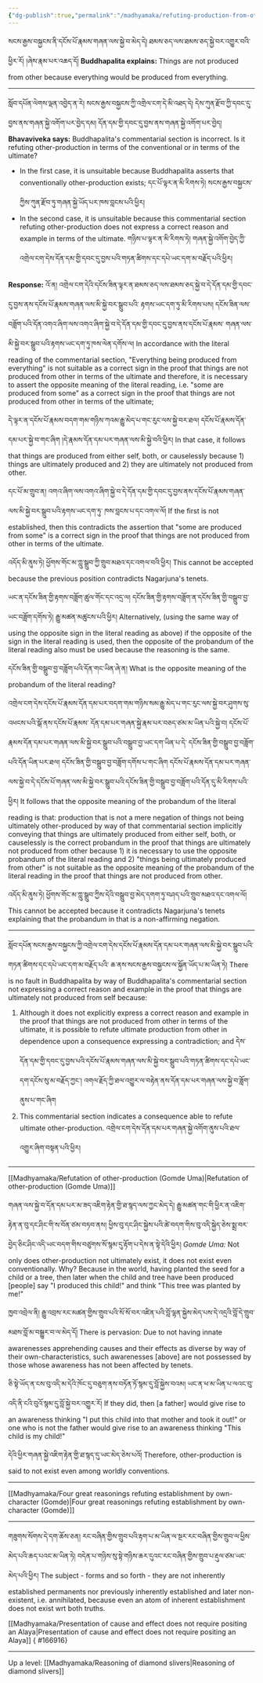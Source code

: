 ```yaml
---
{"dg-publish":true,"permalink":"/madhyamaka/refuting-production-from-other/"}
---
```


སངས་རྒྱས་བསྐྱངས་ནི་དངོས་པོ་རྣམས་གཞན་ལས་སྐྱེ་བ་མེད་དེ། ཐམས་ཅད་ལས་ཐམས་ཅད་སྐྱེ་བར་འགྱུར་བའི་ཕྱིར་རོ། །ཞེས་རྣམ་པར་འཆད་དོ།
**Buddhapalita explains:** Things are not produced from other because everything would be produced from everything.

---
སློབ་དཔོན་ལེགས་ལྡན་འབྱེད་ན་རེ། སངས་རྒྱས་བསྐྱངས་ཀྱི་འགྲེལ་ངག་དེ་མི་འཐད་དེ།
དེས་ཀུན་རྫོབ་ཀྱི་དབང་དུ་བྱས་ནས་གཞན་སྐྱེ་འགོག་པར་བྱེད་དམ། དོན་དམ་གྱི་དབང་དུ་བྱས་ནས་གཞན་སྐྱེ་འགོག་པར་བྱེད།
**Bhavaviveka says:** Buddhapalita's commentarial section is incorrect. Is it refuting other-production in terms of the conventional or in terms of the ultimate?
- In the first case, it is unsuitable because Buddhapalita asserts that conventionally other-production exists;
  དང་པོ་ལྟར་ན་མི་རིགས་ཏེ། སངས་རྒྱས་བསྐྱངས་ཀྱིས་ཀུན་རྫོབ་ཏུ་གཞན་སྐྱེ་ཡོད་པར་ཁས་བླངས་པའི་ཕྱིར།
- In the second case, it is unsuitable because this commentarial section refuting other-production does not express a correct reason and example in terms of the ultimate.
  གཉིས་པ་ལྟར་ན་མི་རིགས་ཏེ། གཞན་སྐྱེ་འགོག་བྱེད་ཀྱི་འགྲེལ་ངག་དེས་དོན་དམ་གྱི་དབང་དུ་བྱས་པའི་གཏན་ཚིགས་དང་དཔེ་ཡང་དག་མ་བརྗོད་པའི་ཕྱིར།

**Response:** 
འོ་ན། འགྲེལ་ངག་དེའི་དངོས་ཟིན་ལྟར་ན་ཐམས་ཅད་ལས་ཐམས་ཅད་སྐྱེ་བ་དེ་དོན་དམ་གྱི་དབང་དུ་བྱས་ནས་དངོས་པོ་རྣམས་གཞན་ལས་མི་སྐྱེ་བར་སྒྲུབ་པའི་
རྟགས་ཡང་དག་ཏུ་མི་རིགས་པས། དངོས་ཟིན་ལས་བཟློག་པའི་དོན་འགའ་ཞིག་ལས་འགའ་ཞིག་སྐྱེ་བ་དེ་དོན་དམ་གྱི་དབང་དུ་བྱས་ནས་དངོས་པོ་རྣམས་
གཞན་ལས་མི་སྐྱེ་བར་སྒྲུབ་པའི་རྟགས་ཡང་དག་ཏུ་ཁས་ལེན་དགོས་ལ།
In accordance with the literal reading of the commentarial section, "Everything being produced from everything" is not suitable as a correct sign in the proof that things are not produced from other in terms of the ultimate and therefore, it is necessary to assert the opposite meaning of the literal reading, i.e. "some are produced from some" as a correct sign in the proof that things are not produced from other in terms of the ultimate;

དེ་ལྟར་ན་དངོས་པོ་རྣམས་བདག་གམ་གཉིས་ཀའམ་རྒྱུ་མེད་པ་གང་རུང་ལས་སྐྱེ་བར་ཐལ། 
དངོས་པོ་རྣམས་དོན་དམ་པར་སྐྱེ་བ་གང་ཞིག །དེ་རྣམས་དོན་དམ་པར་གཞན་ལས་མི་སྐྱེ་བའི་ཕྱིར།
In that case, it follows that things are produced from either self, both, or causelessly because 1) things are ultimately produced and 2) they are ultimately not produced from other. 

དང་པོ་མ་གྲུབ་ན། འགའ་ཞིག་ལས་འགའ་ཞིག་སྐྱེ་བ་དེ་དོན་དམ་གྱི་དབང་དུ་བྱས་ནས་དངོས་པོ་རྣམས་གཞན་ལས་མི་སྐྱེ་བར་སྒྲུབ་པའི་རྟགས་ཡང་དག་ཏུ་
ཁས་བླངས་པ་དང་འགལ་ལོ། 
If the first is not established, then this contradicts the assertion that "some are produced from some" is a correct sign in the proof that things are not produced from other in terms of the ultimate.

འདོད་མི་ནུས་ཏེ། ཕྱོགས་གོང་མ་ཀླུ་སྒྲུབ་ཀྱི་གྲུབ་མཐའ་དང་འགལ་བའི་ཕྱིར།
This cannot be accepted because the previous position contradicts Nagarjuna's tenets.

ཡང་ན་དངོས་ཟིན་གྱི་རྟགས་བཟློག་ཚུལ་གོང་དང་འདྲ་ལ། དངོས་ཟིན་གྱི་རྟགས་བཟློག་ན་དངོས་ཟིན་གྱི་བསྒྲུབ་བྱ་ཡང་བཟློག་དགོས་ཏེ། རྒྱུ་མཚན་མཚུངས་པའི་ཕྱིར། 
Alternatively, (using the same way of using the opposite sign in the literal reading as above) if the opposite of the sign in the literal reading is used, then the opposite of the probandum of the literal reading also must be used because the reasoning is the same.

དངོས་ཟིན་གྱི་བསྒྲུབ་བྱ་བཟློག་པའི་དོན་གང་ཡིན་ཞེ་ན། 
What is the opposite meaning of the probandum of the literal reading?

འགྲེལ་ངག་དེས་དངོས་པོ་རྣམས་དོན་དམ་པར་བདག་གམ་གཉིས་སམ་རྒྱུ་མེད་པ་གང་རུང་ལས་སྐྱེ་བར་ཤུགས་སུ་འཕངས་པའི་སྒོ་ནས་དངོས་པོ་རྣམས་
དོན་དམ་པར་གཞན་སྐྱེ་རྣམ་པར་བཅད་ཙམ་མ་ཡིན་པའི་སྐྱེ་བ། དངོས་པོ་རྣམས་དོན་དམ་པར་གཞན་ལས་མི་སྐྱེ་བར་སྒྲུབ་པའི་བསྒྲུབ་བྱ་ཡང་དག་ཡིན་པ་དེ་
དངོས་ཟིན་གྱི་བསྒྲུབ་བྱ་བཟློག་པའི་དོན་ཡིན་པར་ཐལ། དངོས་ཟིན་གྱི་བསྒྲུབ་བྱ་བཟློག་དགོས་པ་གང་ཞིག 
དངོས་པོ་རྣམས་དོན་དམ་པར་གཞན་ལས་སྐྱེ་བ་དེ་དངོས་པོ་གཞན་ལས་མི་སྐྱེ་བར་སྒྲུབ་པའི་དངོས་ཟིན་གྱི་བསྒྲུབ་བྱ་བཟློག་པའི་དོན་དུ་མི་རིགས་པའི་ཕྱིར། 
It follows that the opposite meaning of the probandum of the literal reading is that: production that is not a mere negation of things not being ultimately other-produced by way of that commentarial section implicitly conveying that things are ultimately produced from either self, both, or causelessly is the correct probandum in the proof that things are ultimately not produced from other because 1) it is necessary to use the opposite probandum of the literal reading and 2) "things being ultimately produced from other" is not suitable as the opposite meaning of the probandum of the literal reading in the proof that things are not produced from other.

འདོད་མི་ནུས་ཏེ། ཕྱོགས་གོང་མ་ཀླུ་སྒྲུབ་ཀྱིས་དེའི་བསྒྲུབ་བྱ་མེད་དགག་ཏུ་བཤད་པའི་གྲུབ་མཐའ་དང་འགལ་ལོ།
This cannot be accepted because it contradicts Nagarjuna's tenets explaining that the probandum in that is a non-affirming negation.

---
སློབ་དཔོན་སངས་རྒྱས་བསྐྱངས་ཀྱི་འགྲེལ་ངག་དེས་དངོས་པོ་རྣམས་དོན་དམ་པར་གཞན་ལས་མི་སྐྱེ་བར་སྒྲུབ་པའི་གཏན་ཚིགས་དང་དཔེ་ཡང་དག་མ་བརྗོད་པའི་
ཆ་ནས་སངས་རྒྱས་བསྐྱངས་ལ་སྐྱོན་ཡོད་པ་མ་ཡིན་ཏེ།
There is no fault in Buddhapalita by way of Buddhapalita's commentarial section not expressing a correct reason and example in the proof that things are ultimately not produced from self because:
1. Although it does not explicitly express a correct reason and example in the proof that things are not produced from other in terms of the ultimate, it is possible to refute ultimate production from other in dependence upon a consequence expressing a contradiction; and
   དེས་དོན་དམ་གྱི་དབང་དུ་བྱས་པའི་དངོས་པོ་རྣམས་གཞན་ལས་མི་སྐྱེ་བར་སྒྲུབ་པའི་གཏན་ཚིགས་དང་དཔེ་ཡང་དག་དངོས་སུ་མ་བརྗོད་ཀྱང་།
   འགལ་རྗོད་ཀྱི་ཐལ་འགྱུར་ལ་བརྟེན་ནས་དོན་དམ་པར་གཞན་ལས་སྐྱེ་བ་ཟློག་ནུས་པ་གང་ཞིག
2. This commentarial section indicates a consequence able to refute ultimate other-production.
   འགྲེལ་ངག་དེས་དོན་དམ་པར་གཞན་སྐྱེ་འགོག་ནུས་པའི་ཐལ་འགྱུར་ཞིག་བསྟན་པའི་ཕྱིར། 

---
[[Madhyamaka/Refutation of other-production (Gomde Uma)\|Refutation of other-production (Gomde Uma)]]

གཞན་ལས་སྐྱེ་བ་དོན་དམ་པར་མ་ཟད་འཇིག་རྟེན་གྱི་ཐ་སྙད་ལས་ཀྱང་མེད་དེ། རྒྱུ་མཚན་གང་གི་ཕྱིར་ན་འཇིག་རྟེན་ན་བུ་དང་ཤིང་གི་ས་བོན་ཙམ་བཏབ་ནས། 
ཕྱིས་བུ་དང་ཤིང་སྐྱེས་པའི་ཚེ་བདག་གིས་བུ་འདི་སྐྱེད་ཅེས་སྨྲ་བར་བྱེད་ཅིང་ཤིང་འདི་ཡང་བདག་གིས་བཙུགས་སོ་སྙམ་དུ་རྟོག་པ་དེས་ན་སྟེ་དེའི་ཕྱིར།
*Gomde Uma:* Not only does other-production not ultimately exist, it does not exist even conventionally. Why? Because in the world, having planted the seed for a child or a tree, then later when the child and tree have been produced [people] say "I produced this child!" and think "This tree was planted by me!"

ཁྱབ་འབྲེལ་ནི། རྒྱུ་འབྲས་རང་མཚན་གྱིས་གྲུབ་པའི་སོ་སོ་བར་འཛིན་པའི་བློ་ལྷན་སྐྱེས་མེད་པས་དེ་འདྲའི་བློ་དེ་གྲུབ་མཐས་བློ་མ་བསྒྱུར་བ་ལ་མེད་དོ།
There is pervasion: Due to not having innate awarenesses apprehending causes and their effects as diverse by way of their own-characteristics, such awarenesses [above] are not possessed by those whose awareness has not been affected by tenets.

ཅི་སྟེ་ཡོད་ན་ངས་བུ་འདི་མ་དེའི་ཁོང་དུ་བཅུག་ནས་བཏོན་ཏོ་སྙམ་དུ་བློ་སྐྱེས་བའམ། ཡང་ན་ཕ་མ་ཡིན་པ་ལའང་བུ་འདི་ནི་ངའི་བུའོ་སྙམ་དུ་བློ་སྐྱེ་བར་འགྱུར་རོ།
If they did, then [a father] would give rise to an awareness thinking "I put this child into that mother and took it out!" or one who is not the father would give rise to an awareness thinking "This child is my child!"

དེའི་ཕྱིར་གཞན་སྐྱེ་འཇིག་རྟེན་གྱི་ཐ་སྙད་དུ་ཡང་མེད་ཅེས་པའོ།
Therefore, other-production is said to not exist even among worldly conventions.

---
[[Madhyamaka/Four great reasonings refuting establishment by own-character (Gomde)\|Four great reasonings refuting establishment by own-character (Gomde)]]

---
གཟུགས་སོགས་དེ་དག་ཆོས་ཅན། རང་བཞིན་གྱིས་གྲུབ་པའི་རྟག་པ་མ་ཡིན་ལ་སྔར་རང་བཞིན་གྱིས་གྲུབ་ལ་ཕྱིས་མེད་པའི་ཆད་པའང་མ་ཡིན་ཏེ། 
བདེན་པ་གཉིས་སུ་སྟེ་གཉིས་ཆར་དུའང་རང་བཞིན་གྱིས་གྲུབ་པ་རྡུལ་ཙམ་ཡང་མེད་པའི་ཕྱིར།
The subject - forms and so forth - they are not inherently established permanents nor previously inherently established and later non-existent, i.e. annihilated, because even an atom of inherent establishment does not exist wrt both truths.

[[Madhyamaka/Presentation of cause and effect does not require positing an Alaya\|Presentation of cause and effect does not require positing an Alaya]]
{ #166916}


---
Up a level: [[Madhyamaka/Reasoning of diamond slivers\|Reasoning of diamond slivers]]
